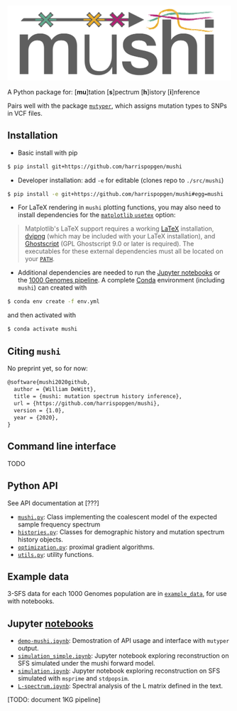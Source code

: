 ![](logo.png)

A Python package for: [__mu__]tation [__s__]pectrum [__h__]istory [__i__]nference

Pairs well with the package [`mutyper`](https://github.com/harrispopgen/mutyper), which assigns mutation types to SNPs in VCF files.

Installation
---

- Basic install with pip
```bash
$ pip install git+https://github.com/harrispopgen/mushi
```

- Developer installation: add `-e` for editable (clones repo to `./src/mushi`)
```bash
$ pip install -e git+https://github.com/harrispopgen/mushi#egg=mushi
```

- For LaTeX rendering in `mushi` plotting functions, you may also need to install dependencies for the [`matplotlib` `usetex`](https://matplotlib.org/tutorials/text/usetex.html) option:
>Matplotlib's LaTeX support requires a working [LaTeX](http://www.tug.org/) installation, [dvipng](http://www.nongnu.org/dvipng/)
(which may be included with your LaTeX installation), and [Ghostscript](https://ghostscript.com/)
(GPL Ghostscript 9.0 or later is required). The executables for these
external dependencies must all be located on your [`PATH`](https://matplotlib.org/faq/environment_variables_faq.html#envvar-PATH).

- Additional dependencies are needed to run the [Jupyter notebooks](notebooks) or the [1000 Genomes pipeline](1KG). A complete [Conda](https://docs.conda.io/en/latest/) environment (including `mushi`) can created with
```bash
$ conda env create -f env.yml
```
and then activated with
```bash
$ conda activate mushi
```


Citing `mushi`
---

No preprint yet, so for now:
```
@software{mushi2020github,
  author = {William DeWitt},
  title = {mushi: mutation spectrum history inference},
  url = {https://github.com/harrispopgen/mushi},
  version = {1.0},
  year = {2020},
}
```

Command line interface
---

TODO


Python API
---

See API documentation at [???]

- [`mushi.py`](mushi/ksfs.py): Class implementing the coalescent model of the expected sample frequency spectrum
- [`histories.py`](mushi/histories.py): Classes for demographic history and mutation spectrum history objects.
- [`optimization.py`](mushi/optimization.py): proximal gradient algorithms.
- [`utils.py`](mushi/utils.py): utility functions.


Example data
---
3-SFS data for each 1000 Genomes population are in [`example_data`](example_data), for use with notebooks.

Jupyter [notebooks](notebooks)
---

- [`demo-mushi.ipynb`](notebooks/demo-mushi.ipynb): Demostration of API usage and interface with `mutyper` output.
- [`simulation_simple.ipynb`](notebooks/simulation_simple.ipynb): Jupyter notebook exploring reconstruction on SFS simulated under the mushi forward model.
- [`simulation.ipynb`](notebooks/simulation.ipynb): Jupyter notebook exploring reconstruction on SFS simulated with `msprime` and `stdpopsim`.
- [`L-spectrum.ipynb`](notebooks/L-spectrum.ipynb): Spectral analysis of the L matrix defined in the text.

[TODO: document 1KG pipeline]
